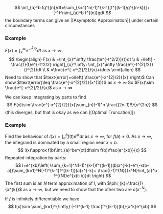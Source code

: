 $$
\int_{a}^b fg^{(n)}dt=\sum_{k=1}^n(-1)^{k-1}[f^{(k-1)}g^{(n-k)}]+(-1)^n\int_{a}^b f^{(n)}gdt
$$
the boundary terms can give an [[Asymptotic Approximation]] under certain circumstances
### Example
$F(x)=\int_{x}^\infty e^{-t^2/2}dt$ as $x\to \infty$.
$$
\begin{align}
F(x) & =\int_{x}^\infty \frac{te^{-t^2/2}}{t}dt \\
 & =\left[ -\frac{1}{t}e^{-t^2/2} \right]_{x}^\infty+\int_{x}^\infty \frac{e^{-t^{2}/2}}{t^{2}}dt \\
 & =\frac{e^{-x^{2}/2}}{x}+\dots
\end{align}
$$
Need to show that $\text{error}=o\left( \frac{e^{-x^{2}/2}}{x} \right)$
Can show $\text{error}\leq \frac{e^{-x^{2}/2}}{x^{3}}$ as $x\to \infty$
So $F(x)\sim \frac{e^{-x^{2}/2}}{x}$ as $x\to \infty$

We can keep integrating by parts to find
$$
F(x)\sim \frac{e^{-x^{2}/2}}{x}\sum_{n}(-1)^n \frac{(2n-1)!!}{x^{2n}}
$$
(this diverges, but that is okay as we can [[Optimal Truncation]])
### Example
Find the behaviour of $I(x)=\int_{a}^b f{(t)e^{xt}dt}$ as $x\to \infty$, for $f(b)\neq 0$.
As $x\to \infty$, the integrand is dominated by a small region near $x=b$. 
$$
I(x)\approx f(b)\int_{a}^be^{xt}dt\sim f(b)\frac{e^{xb}}{x}
$$
Repeated integration by parts:
$$
I=e^{xb}\left( \sum_{k=1}^N(-1)^{k-1}f^{(k-1)}(b)x^{-k}-e^{-x(b-a)}\sum_{k=1}^N(-1)^{k-1}f^{(k-1)}(a)x^{-k}+ \frac{(-1)^{N}}{x^N}\int_{a}^b f^{(N)}e^{x(t-b)}dt \right)
$$
The first sum is an $N$ term approximation of $I$, with $\phi_{k}=\frac{1}{x^{k}}$ as $x\to \infty$, but we need to show that the other two are $o(x^{-N})$.

If $f$ is infinitely differentiable we have
$$
I(x)\sim \sum_{k=1}^{\infty} (-1)^{k-1} \frac{f^{(k-1)}(b)}{x^k}e^{xb}
$$

